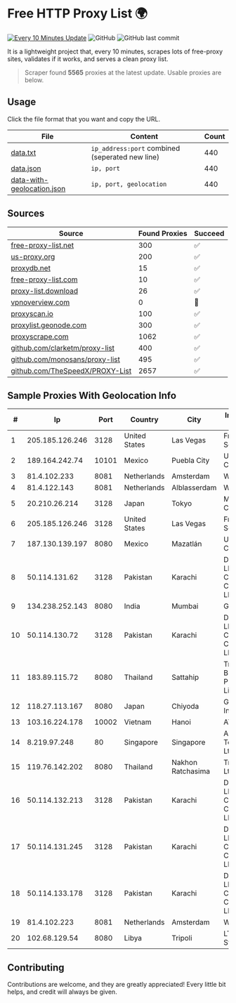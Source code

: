 
# Free HTTP Proxy List 🌍

[![Every 10 Minutes Update](https://github.com/mertguvencli/http-proxy-list/actions/workflows/main.yml/badge.svg?branch=main)](https://github.com/mertguvencli/http-proxy-list/actions/workflows/main.yml)
![GitHub](https://img.shields.io/github/license/mertguvencli/http-proxy-list)
![GitHub last commit](https://img.shields.io/github/last-commit/mertguvencli/http-proxy-list)

It is a lightweight project that, every 10 minutes, scrapes lots of free-proxy sites, validates if it works, and serves a clean proxy list.


> Scraper found **5565** proxies at the latest update. Usable proxies are below.

## Usage

Click the file format that you want and copy the URL.


|File|Content|Count|
|----|-------|-----|
|[data.txt](https://raw.githubusercontent.com/mertguvencli/http-proxy-list/main/proxy-list/data.txt)|`ip_address:port` combined (seperated new line)|440|
|[data.json](https://raw.githubusercontent.com/mertguvencli/http-proxy-list/main/proxy-list/data.json)|`ip, port`|440|
|[data-with-geolocation.json](https://raw.githubusercontent.com/mertguvencli/http-proxy-list/main/proxy-list/data-with-geolocation.json)|`ip, port, geolocation`|440|

## Sources

|Source|Found Proxies|Succeed|
|------|-------------|-------|
|[free-proxy-list.net](https://free-proxy-list.net)|300|✅|
|[us-proxy.org](https://www.us-proxy.org)|200|✅|
|[proxydb.net](http://proxydb.net)|15|✅|
|[free-proxy-list.com](https://free-proxy-list.com/?page=&port=&type%5B%5D=http&type%5B%5D=https&up_time=0&search=Search)|10|✅|
|[proxy-list.download](https://www.proxy-list.download/HTTP)|26|✅|
|[vpnoverview.com](https://vpnoverview.com/privacy/anonymous-browsing/free-proxy-servers)|0|🚫|
|[proxyscan.io](https://www.proxyscan.io)|100|✅|
|[proxylist.geonode.com](https://proxylist.geonode.com/api/proxy-list?limit=300&page=1&sort_by=lastChecked&sort_type=desc&protocols=http,https)|300|✅|
|[proxyscrape.com](https://api.proxyscrape.com/v2/?request=displayproxies&protocol=http&timeout=10000&country=all&ssl=all&anonymity=all)|1062|✅|
|[github.com/clarketm/proxy-list](https://raw.githubusercontent.com/clarketm/proxy-list/master/proxy-list-raw.txt)|400|✅|
|[github.com/monosans/proxy-list](https://raw.githubusercontent.com/monosans/proxy-list/main/proxies/http.txt)|495|✅|
|[github.com/TheSpeedX/PROXY-List](https://raw.githubusercontent.com/TheSpeedX/PROXY-List/master/http.txt)|2657|✅|


## Sample Proxies With Geolocation Info

|#|Ip|Port|Country|City|Internet Service Provider|
|-|--|----|-------|----|-------------------------|
|1|205.185.126.246|3128|United States|Las Vegas|FranTech Solutions|
|2|189.164.242.74|10101|Mexico|Puebla City|Uninet S.A. de C.V|
|3|81.4.102.233|8081|Netherlands|Amsterdam|WeservIT|
|4|81.4.122.143|8081|Netherlands|Alblasserdam|WeservIT|
|5|20.210.26.214|3128|Japan|Tokyo|Microsoft Corporation|
|6|205.185.126.246|3128|United States|Las Vegas|FranTech Solutions|
|7|187.130.139.197|8080|Mexico|Mazatlán|Uninet S.A. de C.V.|
|8|50.114.131.62|3128|Pakistan|Karachi|Delta Centric LLC, Comcast Cable Communications, LLC|
|9|134.238.252.143|8080|India|Mumbai|Google LLC|
|10|50.114.130.72|3128|Pakistan|Karachi|Delta Centric LLC, Comcast Cable Communications, LLC|
|11|183.89.115.72|8080|Thailand|Sattahip|Triple T Broadband Public Company Limited|
|12|118.27.113.167|8080|Japan|Chiyoda|GMO Internet, Inc.|
|13|103.16.224.178|10002|Vietnam|Hanoi|ATH|
|14|8.219.97.248|80|Singapore|Singapore|Alibaba (US) Technology Co., Ltd.|
|15|119.76.142.202|8080|Thailand|Nakhon Ratchasima|True Internet Co., Ltd.|
|16|50.114.132.213|3128|Pakistan|Karachi|Delta Centric LLC, Comcast Cable Communications, LLC|
|17|50.114.131.245|3128|Pakistan|Karachi|Delta Centric LLC, Comcast Cable Communications, LLC|
|18|50.114.133.178|3128|Pakistan|Karachi|Delta Centric LLC, Comcast Cable Communications, LLC|
|19|81.4.102.223|8081|Netherlands|Amsterdam|WeservIT|
|20|102.68.129.54|8080|Libya|Tripoli|LTT Autonomous System|



## Contributing

Contributions are welcome, and they are greatly appreciated! Every
little bit helps, and credit will always be given.

